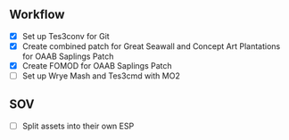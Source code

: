 ## Workflow

- [x] Set up Tes3conv for Git
- [x] Create combined patch for Great Seawall and Concept Art Plantations for OAAB Saplings Patch
- [x] Create FOMOD for OAAB Saplings Patch
- [ ] Set up Wrye Mash and Tes3cmd with MO2

## SOV

- [ ] Split assets into their own ESP